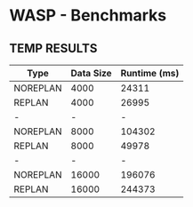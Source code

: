 # WASP - Benchmarks

## TEMP RESULTS


| Type     | Data Size | Runtime (ms) |
| -------- | --------- | ------------ |
| NOREPLAN | 4000      | 24311        |
| REPLAN   | 4000      | 26995        |
| -        | -         | -            |
| NOREPLAN | 8000      | 104302       |
| REPLAN   | 8000      | 49978        |
| -        | -         | -            |
| NOREPLAN | 16000     | 196076       |
| REPLAN   | 16000     | 244373       |





